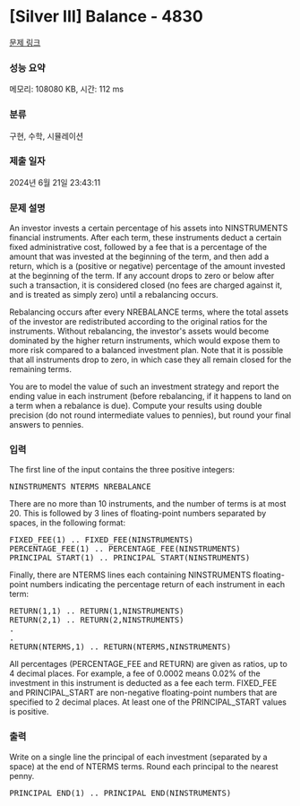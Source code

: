 # [Silver III] Balance - 4830 

[문제 링크](https://www.acmicpc.net/problem/4830) 

### 성능 요약

메모리: 108080 KB, 시간: 112 ms

### 분류

구현, 수학, 시뮬레이션

### 제출 일자

2024년 6월 21일 23:43:11

### 문제 설명

<p>An investor invests a certain percentage of his assets into NINSTRUMENTS financial instruments. After each term, these instruments deduct a certain fixed administrative cost, followed by a fee that is a percentage of the amount that was invested at the beginning of the term, and then add a return, which is a (positive or negative) percentage of the amount invested at the beginning of the term. If any account drops to zero or below after such a transaction, it is considered closed (no fees are charged against it, and is treated as simply zero) until a rebalancing occurs.</p>

<p>Rebalancing occurs after every NREBALANCE terms, where the total assets of the investor are redistributed according to the original ratios for the instruments. Without rebalancing, the investor's assets would become dominated by the higher return instruments, which would expose them to more risk compared to a balanced investment plan. Note that it is possible that all instruments drop to zero, in which case they all remain closed for the remaining terms.</p>

<p>You are to model the value of such an investment strategy and report the ending value in each instrument (before rebalancing, if it happens to land on a term when a rebalance is due). Compute your results using double precision (do not round intermediate values to pennies), but round your final answers to pennies.</p>

### 입력 

 <p>The first line of the input contains the three positive integers:</p>

<pre>NINSTRUMENTS NTERMS NREBALANCE</pre>

<p>There are no more than 10 instruments, and the number of terms is at most 20. This is followed by 3 lines of floating-point numbers separated by spaces, in the following format:</p>

<pre>FIXED_FEE(1) .. FIXED_FEE(NINSTRUMENTS)
PERCENTAGE_FEE(1) .. PERCENTAGE_FEE(NINSTRUMENTS)
PRINCIPAL_START(1) .. PRINCIPAL_START(NINSTRUMENTS)</pre>

<p>Finally, there are NTERMS lines each containing NINSTRUMENTS floating-point numbers indicating the percentage return of each instrument in each term:</p>

<pre>RETURN(1,1) .. RETURN(1,NINSTRUMENTS)
RETURN(2,1) .. RETURN(2,NINSTRUMENTS)
.
.
RETURN(NTERMS,1) .. RETURN(NTERMS,NINSTRUMENTS)</pre>

<p>All percentages (PERCENTAGE_FEE and RETURN) are given as ratios, up to 4 decimal places. For example, a fee of 0.0002 means 0.02% of the investment in this instrument is deducted as a fee each term. FIXED_FEE and PRINCIPAL_START are non-negative floating-point numbers that are specified to 2 decimal places. At least one of the PRINCIPAL_START values is positive.</p>

### 출력 

 <p>Write on a single line the principal of each investment (separated by a space) at the end of NTERMS terms. Round each principal to the nearest penny.</p>

<pre>PRINCIPAL_END(1) .. PRINCIPAL_END(NINSTRUMENTS)</pre>

